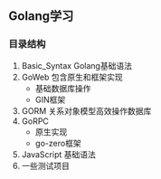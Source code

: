 ## Golang学习
### 目录结构
1. Basic_Syntax Golang基础语法
2. GoWeb 包含原生和框架实现
    - 基础数据库操作
    - GIN框架
3. GORM 关系对象模型高效操作数据库
4. GoRPC
   - 原生实现
   - go-zero框架
5. JavaScript 基础语法
6. 一些测试项目

